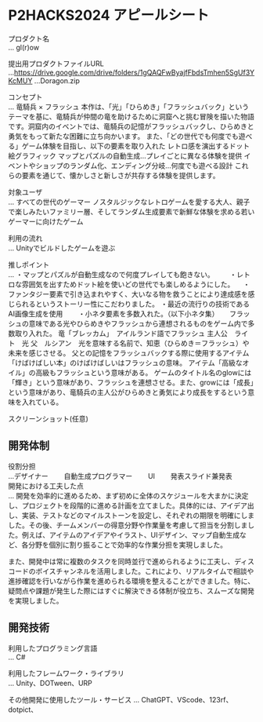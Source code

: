 # P2HACKS2024 アピールシート 

プロダクト名  
... gl(r)ow

提出用プロダクトファイルURL
...https://drive.google.com/drive/folders/1gQAQFwByajfFbdsTmhen5SgUf3YKcMUY
...Doragon.zip

コンセプト  
... 竜騎兵 × フラッシュ
本作は、「光」「ひらめき」「フラッシュバック」というテーマを基に、竜騎兵が仲間の竜を助けるために洞窟へと挑む冒険を描いた物語です。洞窟内のイベントでは、竜騎兵の記憶がフラッシュバックし、ひらめきと勇気をもって新たな困難に立ち向かいます。
また、「どの世代でも何度でも遊べる」ゲーム体験を目指し、以下の要素を取り入れた
レトロ感を演出するドット絵グラフィック
マップとパズルの自動生成…プレイごとに異なる体験を提供
イベントやショップのランダム化、エンディング分岐…何度でも遊べる設計
これらの要素を通じて、懐かしさと新しさが共存する体験を提供します。

対象ユーザ  
...  すべての世代のゲーマー
ノスタルジックなレトロゲームを愛する大人、親子で楽しみたいファミリー層、そしてランダム生成要素で新鮮な体験を求める若いゲーマーに向けたゲーム

利用の流れ  
...  Unityでビルドしたゲームを遊ぶ

推しポイント  
... ・マップとパズルが自動生成なので何度プレイしても飽きない。
　　・レトロな雰囲気を出すためドット絵を使いどの世代でも楽しめるようにした。
  　・ファンタジー要素で引き込まれやすく、大いなる物を救うことにより達成感を感じられるというストーリー性にこだわりました。
    ・最近の流行りの技術であるAI画像生成を使用
　　・小ネタ要素を多数入れた。（以下小ネタ集）
  　
フラッシュの意味である光やひらめきやフラッシュから連想されるものをゲーム内で多数取り入れた。
竜「ブレッカム」　アイルランド語でフラッシュ
主人公　ライト　光
父　ルシアン　光を意味する名前で、知恵（ひらめき＝フラッシュ）や未来を感じさせる。
父との記憶をフラッシュバックする際に使用するアイテム「けばけばしい本」のけばけばしいはフラッシュの意味。
アイテム「高級なオイル」の高級もフラッシュという意味がある。
ゲームのタイトル名のglowには「輝き」という意味があり、フラッシュを連想させる。また、growには「成長」という意味があり、竜騎兵の主人公がひらめきと勇気により成長をするという意味を入れている。

スクリーンショット(任意)  

## 開発体制  

役割分担  
...デザイナー
　　自動生成プログラマー
　　UI
　　発表スライド兼発表  
開発における工夫した点  
...  開発を効率的に進めるため、まず初めに全体のスケジュールを大まかに決定し、プロジェクトを段階的に進める計画を立てました。具体的には、アイデア出し、実装、テストなどのマイルストーンを設定し、それぞれの期限を明確にしました。その後、チームメンバーの得意分野や作業量を考慮して担当を分割しました。例えば、アイテムのアイデアやイラスト、UIデザイン、マップ自動生成など、各分野を個別に割り振ることで効率的な作業分担を実現しました。

また、開発中は常に複数のタスクを同時並行で進められるように工夫し、ディスコードのボイスチャンネルを活用しました。これにより、リアルタイムで相談や進捗確認を行いながら作業を進められる環境を整えることができました。特に、疑問点や課題が発生した際にはすぐに解決できる体制が役立ち、スムーズな開発を実現しました。

## 開発技術 

利用したプログラミング言語  
...  C#

利用したフレームワーク・ライブラリ  
...  Unity、DOTween、URP

その他開発に使用したツール・サービス
...  ChatGPT、VScode、123rf、dotpict、
